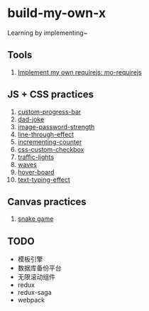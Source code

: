 # build-my-own-x
Learning by implementing~

## Tools
1. [Implement my own requirejs: mo-requirejs](https://github.com/Unique111/mo-requirejs)

## JS + CSS practices
1. [custom-progress-bar](https://github.com/Unique111/practices/tree/master/001_custom-progress-bar)
2. [dad-joke](https://github.com/Unique111/practices/tree/master/002_dad-jokes)
3. [image-password-strength](https://github.com/Unique111/practices/tree/master/003_image-password-strength)
4. [line-through-effect](https://github.com/Unique111/practices/tree/master/004_line-through-effect)
5. [incrementing-counter](https://github.com/Unique111/practices/tree/master/005_incrementing-counter)
6. [css-custom-checkbox](https://github.com/Unique111/practices/tree/master/006_css-custom-checkbox)
7. [traffic-lights](https://github.com/Unique111/practices/tree/master/007_traffic-lights)
8. [waves](https://github.com/Unique111/practices/tree/master/008_waves)
9. [hover-board](https://github.com/Unique111/practices/tree/master/009_hover-board)
10. [text-typing-effect](https://github.com/Unique111/practices/tree/master/010_text-typing-effect)

## Canvas practices
1. [snake game](https://github.com/Unique111/practices/tree/master/011_snake-game)

## TODO
- 模板引擎
- 数据库备份平台
- 无限滚动组件
- redux
- redux-saga
- webpack
